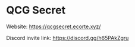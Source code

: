 # QCG Secret

Website: https://qcgsecret.ecorte.xyz/

Discord invite link: https://discord.gg/h65PAkZgru
